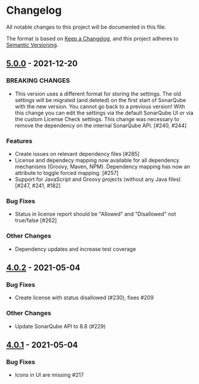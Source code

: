 # Changelog
All notable changes to this project will be documented in this file.

The format is based on [Keep a Changelog](https://keepachangelog.com/en/1.0.0/),
and this project adheres to [Semantic Versioning](https://semver.org/spec/v2.0.0.html).

## [5.0.0](https://github.com/porscheinformatik/sonarqube-licensecheck/compare/v4.0.2..v5.0.0) - 2021-12-20

### BREAKING CHANGES
- This version uses a different format for storing the settings. The old settings will be migrated (and deleted) on the first start of SonarQube with the new version. You cannot go back to a previous version! With this change you can edit the settings via the default SonarQube UI or via the custom License Check settings. This change was necessary to remove the dependency on the internal SonarQube API. [#240, #244]

### Features
- Create issues on relevant dependency files [#285]
- License and dependecy mapping now available for all dependency mechanisms (Groovy, Maven, NPM). Dependency mapping has now an attribute to toggle forced mapping. [#257]
- Support for JavaScript and Groovy projects (without any Java files) [#247, #241, #182]

### Bug Fixes
- Status in license report should be "Allowed" and "Disallowed" not true/false [#262]

### Other Changes
- Dependency updates and increase test coverage


## [4.0.2](https://github.com/porscheinformatik/sonarqube-licensecheck/compare/v4.0.1..v4.0.2) - 2021-05-04

### Bug Fixes

- Create license with status disallowed (#230), fixes #209

### Other Changes

- Update SonarQube API to 8.8 (#229)

## [4.0.1](https://github.com/porscheinformatik/sonarqube-licensecheck/compare/v4.0.0..v4.0.1) - 2021-05-04

### Bug Fixes

- Icons in UI are missing #217


